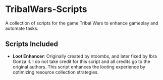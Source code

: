 # TribalWars-Scripts
A collection of scripts for the game Tribal Wars to enhance gameplay and automate tasks.

## Scripts Included
- **Loot Enhancer**: Originally created by ntoombs, and later fixed by Ibra Gonza II. I do not take credit for this script and all credits go to the original authors. This script enhances the looting experience by optimizing resource collection strategies.
